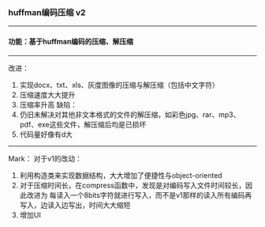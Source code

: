 ### huffman编码压缩 v2
------------------------------
#### 功能：基于huffman编码的压缩、解压缩
------------------------------
改进：
1. 实现docx、txt、xls、灰度图像的压缩与解压缩（包括中文字符）
2. 压缩速度大大提升
3. 压缩率升高
缺陷：
1. 仍旧未解决对其他非文本格式的文件的解压缩，如彩色jpg、rar、mp3、pdf、exe这些文件，解压缩后均是已损坏
2. 代码量好像有d大
------------------------------
Mark：
对于v1的改动：
1. 利用构造类来实现数据结构，大大增加了便捷性与object-oriented
2. 对于压缩时间长，在compress函数中，发现是对编码写入文件时间较长，因此改进为 每读入一个8bits字符就进行写入，而不是v1那样的读入所有编码再写入，边读入边写出，时间大大缩短
3. 增加UI
